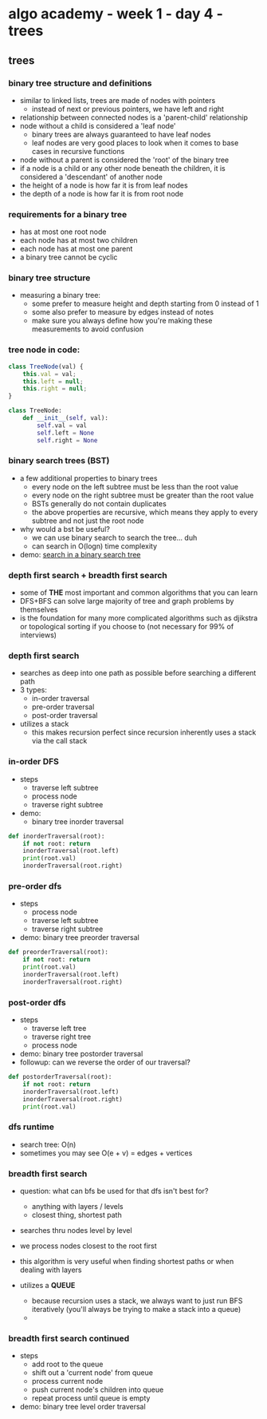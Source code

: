 # algo academy - week 1 - day 4 - trees

## trees

### binary tree structure and definitions

- similar to linked lists, trees are made of nodes with pointers
  - instead of next or previous pointers, we have left and right
- relationship between connected nodes is a 'parent-child' relationship
- node without a child is considered a 'leaf node'
  - binary trees are always guaranteed to have leaf nodes
  - leaf nodes are very good places to look when it comes to base cases in recursive functions
- node without a parent is considered the 'root' of the binary tree
- if a node is a child or any other node beneath the children, it is considered a 'descendant' of another node
- the height of a node is how far it is from leaf nodes
- the depth of a node is how far it is from root node

### requirements for a binary tree

- has at most one root node
- each node has at most two children
- each node has at most one parent
- a binary tree cannot be cyclic

### binary tree structure

- measuring a binary tree:
  - some prefer to measure height and depth starting from 0 instead of 1
  - some also prefer to measure by edges instead of notes
  - make sure you always define how you're making these measurements to avoid confusion

### tree node in code:

```javascript
class TreeNode(val) {
    this.val = val;
    this.left = null;
    this.right = null;
}
```

```python
class TreeNode:
    def __init__(self, val):
        self.val = val
        self.left = None
        self.right = None
```

### binary search trees (BST)

- a few additional properties to binary trees
  - every node on the left subtree must be less than the root value
  - every node on the right subtree must be greater than the root value
  - BSTs generally do not contain duplicates
  - the above properties are recursive, which means they apply to every subtree and not just the root node
- why would a bst be useful?
  - we can use binary search to search the tree... duh
  - can search in O(logn) time complexity
- demo: [search in a binary search tree](https://leetcode.com/problems/search-in-a-binary-search-tree/description/)

### depth first search + breadth first search

- some of **THE** most important and common algorithms that you can learn
- DFS+BFS can solve large majority of tree and graph problems by themselves
- is the foundation for many more complicated algorithms such as djikstra or topological sorting if you choose to (not necessary for 99% of interviews)

### depth first search

- searches as deep into one path as possible before searching a different path
- 3 types:
  - in-order traversal
  - pre-order traversal
  - post-order traversal
- utilizes a stack
  - this makes recursion perfect since recursion inherently uses a stack via the call stack

### in-order DFS

- steps
  - traverse left subtree
  - process node
  - traverse right subtree
- demo:
  - binary tree inorder traversal

```python
def inorderTraversal(root):
    if not root: return
    inorderTraversal(root.left)
    print(root.val)
    inorderTraversal(root.right)
```

### pre-order dfs

- steps
  - process node
  - traverse left subtree
  - traverse right subtree
- demo: binary tree preorder traversal

```python
def preorderTraversal(root):
    if not root: return
    print(root.val)
    inorderTraversal(root.left)
    inorderTraversal(root.right)
```

### post-order dfs

- steps
  - traverse left tree
  - traverse right tree
  - process node
- demo: binary tree postorder traversal
- followup: can we reverse the order of our traversal?

```python
def postorderTraversal(root):
    if not root: return
    inorderTraversal(root.left)
    inorderTraversal(root.right)
    print(root.val)
```

### dfs runtime

- search tree: O(n)
- sometimes you may see O(e + v) = edges + vertices

### breadth first search

- question: what can bfs be used for that dfs isn't best for?

  - anything with layers / levels
  - closest thing, shortest path

- searches thru nodes level by level
- we process nodes closest to the root first
- this algorithm is very useful when finding shortest paths or when dealing with layers
- utilizes a **QUEUE**
  - because recursion uses a stack, we always want to just run BFS iteratively (you'll always be trying to make a stack into a queue)
  -

### breadth first search continued

- steps
  - add root to the queue
  - shift out a 'current node' from queue
  - process current node
  - push current node's children into queue
  - repeat process until queue is empty
- demo: binary tree level order traversal

```python

```
